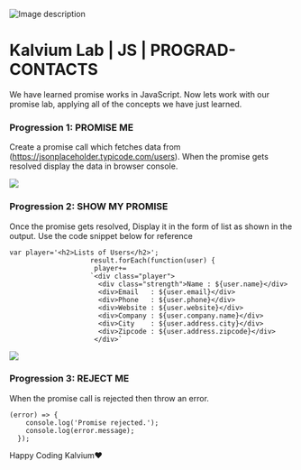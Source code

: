 ![Image description](https://i1.faceprep.in/ProGrad/prograd-logo.png)

# Kalvium Lab | JS | PROGRAD-CONTACTS

We have learned promise works in JavaScript. Now lets work with our promise lab, applying all of the concepts we have just learned.

### Progression 1: PROMISE ME
Create a promise call which fetches data from (https://jsonplaceholder.typicode.com/users). When the promise gets resolved display the data in browser console.

![](https://i1.faceprep.in/ProGrad/contact-1.png)

### Progression 2: SHOW MY PROMISE
Once the promise gets resolved, Display it in the form of list as shown in the output.
Use the code snippet below for reference
```
var player='<h2>Lists of Users</h2>';
                    result.forEach(function(user) {
                     player+=
                    `<div class="player">
                      <div class="strength">Name : ${user.name}</div>
                      <div>Email   : ${user.email}</div>
                      <div>Phone   : ${user.phone}</div>
                      <div>Website : ${user.website}</div>
                      <div>Company : ${user.company.name}</div>
                      <div>City    : ${user.address.city}</div>
                      <div>Zipcode : ${user.address.zipcode}</div>
                     </div>`
```
![](https://i1.faceprep.in/ProGrad/contact-2.png)
### Progression 3: REJECT ME
When the promise call is rejected then throw an error.

```
(error) => {
    console.log('Promise rejected.');
    console.log(error.message);
  });
```

Happy Coding Kalvium❤️
